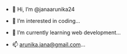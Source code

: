 - 👋 Hi, I’m @janaarunika24
- 👀 I’m interested in coding...
- 🌱 I’m currently learning web development...

- 📫 arunika.jana@gmail.com...
  
  

<!---
janaarunika24/janaarunika24 is a ✨ special ✨ repository because its `README.md` (this file) appears on your GitHub profile.
You can click the Preview link to take a look at your changes.
--->
